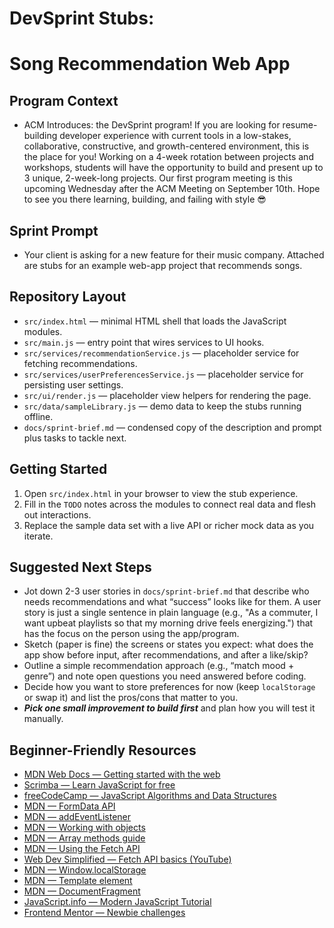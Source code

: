 # DevSprint Stubs:
# Song Recommendation Web App

## Program Context
- ACM Introduces: the DevSprint program! If you are looking for resume-building developer experience with current tools in a low-stakes, collaborative, constructive, and growth-centered environment, this is the place for you! Working on a 4-week rotation between projects and workshops, students will have the opportunity to build and present up to 3 unique, 2-week-long projects. Our first program meeting is this upcoming Wednesday after the ACM Meeting on September 10th. Hope to see you there learning, building, and failing with style 😎

## Sprint Prompt
- Your client is asking for a new feature for their music company. Attached are stubs for an example web-app project that recommends songs.

## Repository Layout
- `src/index.html` — minimal HTML shell that loads the JavaScript modules.
- `src/main.js` — entry point that wires services to UI hooks.
- `src/services/recommendationService.js` — placeholder service for fetching recommendations.
- `src/services/userPreferencesService.js` — placeholder service for persisting user settings.
- `src/ui/render.js` — placeholder view helpers for rendering the page.
- `src/data/sampleLibrary.js` — demo data to keep the stubs running offline.
- `docs/sprint-brief.md` — condensed copy of the description and prompt plus tasks to tackle next.

## Getting Started
1. Open `src/index.html` in your browser to view the stub experience.
2. Fill in the `TODO` notes across the modules to connect real data and flesh out interactions.
3. Replace the sample data set with a live API or richer mock data as you iterate.

## Suggested Next Steps
- Jot down 2-3 user stories in `docs/sprint-brief.md` that describe who needs recommendations and what “success” looks like for them. A user story is just a single sentence in plain language (e.g., "As a commuter, I want upbeat playlists so that my morning drive feels energizing.") that has the focus on the person using the app/program.
- Sketch (paper is fine) the screens or states you expect: what does the app show before input, after recommendations, and after a like/skip?
- Outline a simple recommendation approach (e.g., “match mood + genre”) and note open questions you need answered before coding.
- Decide how you want to store preferences for now (keep `localStorage` or swap it) and list the pros/cons that matter to you.
- ***Pick one small improvement to build first*** and plan how you will test it manually.

## Beginner-Friendly Resources
- [MDN Web Docs — Getting started with the web](https://developer.mozilla.org/en-US/docs/Learn/Getting_started_with_the_web)
- [Scrimba — Learn JavaScript for free](https://scrimba.com/learn/learnjavascript)
- [freeCodeCamp — JavaScript Algorithms and Data Structures](https://www.freecodecamp.org/learn/javascript-algorithms-and-data-structures/)
- [MDN — FormData API](https://developer.mozilla.org/en-US/docs/Web/API/FormData)
- [MDN — addEventListener](https://developer.mozilla.org/en-US/docs/Web/API/EventTarget/addEventListener)
- [MDN — Working with objects](https://developer.mozilla.org/en-US/docs/Learn/JavaScript/Objects)
- [MDN — Array methods guide](https://developer.mozilla.org/en-US/docs/Learn/JavaScript/First_steps/Arrays)
- [MDN — Using the Fetch API](https://developer.mozilla.org/en-US/docs/Web/API/Fetch_API/Using_Fetch)
- [Web Dev Simplified — Fetch API basics (YouTube)](https://youtu.be/PoRJizFvM7s)
- [MDN — Window.localStorage](https://developer.mozilla.org/en-US/docs/Web/API/Window/localStorage)
- [MDN — Template element](https://developer.mozilla.org/en-US/docs/Web/HTML/Element/template)
- [MDN — DocumentFragment](https://developer.mozilla.org/en-US/docs/Web/API/DocumentFragment)
- [JavaScript.info — Modern JavaScript Tutorial](https://javascript.info/)
- [Frontend Mentor — Newbie challenges](https://www.frontendmentor.io/challenges?difficulties=1)
